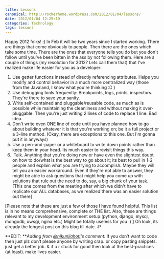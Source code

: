 ```yaml
---
title: Lessons
canonical: http://rockerhome.wordpress.com/2012/01/04/lessons/
date: 2012/01/04 12:25:19
categories: Technology
tags: lessons
---
```

Happy 2012 folks! :) In Feb it will be two years since I started working. There are things that come obviously to people. Then there are the ones which take some time. There are the ones that everyone tells you do but you don't follow until you've been bitten in the ass by not following them.<span class="more"></span> Here are a couple of things (my resolution for 2012? Lets call them that) that I've realized make life easier for you as a developer:

1. Use getter functions instead of directly referencing attributes. Helps you modify and control behavior in a much more centralized way (those from the Javaland, I know what you're thinking :D ) 
2. Use debugging tools frequently: Breakpoints, logs, prints, inspectors. They're there to save your sanity. 
3. Write self-contained and pluggable/reusable code, as much as is possible while maintaining the cleanliness and without making it over-pluggable. Then you're just writing 2 lines of code to replace 1 line. Bad idea. 
4. Don't write even ONE line of code until you have planned how to go about building whatever it is that you're working on; be it a full project or a 3-line method. (Okay, there are exceptions to this one. But I'm gonna put it in anyways) 
5. Use a pen-and-paper or a whiteboard to write down points rather than keep them in your head. Its much easier to revisit things this way. 
6.  Talk. Anything that you're doing new or have even the slightest doubt on how to do/what is the best way to go about it; its best to pull in 1-2 people and explain what you are trying to accomplish. Maybe they will tell you an easier workaround. Even if they're not able to answer, they might be able to ask questions that might help you come up with solutions that rule out the need to do, say, a big chunk of your task. [This one comes from the meeting after which we didn't have to replicate our ALL databases, as we realized there was an easier solution out there]

[Please note that these are just a few of those I have found helpful. This list is in no means comprehensive, complete or THE list. Also, these are things relevant to my development environment setup (python, django, mysql, mongodb, uwsgi, nginx etc.) Might be totally useless for you :) ] Oh look, its already the longest post on this blog till date. :P

**EDIT: **_Adding from [@nikunjlahoti](http://twitter.com/nikunjlahoti)'s comment:_ If you don’t want to code then just plz don’t please anyone by writing crap. or copy pasting snippets. just get a better job. & if u r stuck for good then look at the best-practices (at least). make lives easier.